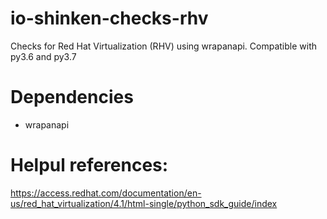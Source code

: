 io-shinken-checks-rhv
========================
Checks for Red Hat Virtualization (RHV) using wrapanapi. Compatible with py3.6 and py3.7

Dependencies
============
* wrapanapi

Helpul references: 
==================
https://access.redhat.com/documentation/en-us/red_hat_virtualization/4.1/html-single/python_sdk_guide/index 

